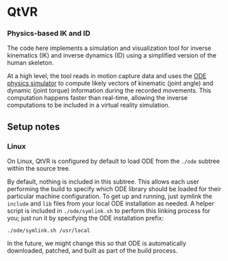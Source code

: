 # QtVR

### Physics-based IK and ID

The code here implements a simulation and visualization tool for inverse
kinematics (IK) and inverse dynamics (ID) using a simplified version of the
human skeleton.

At a high level, the tool reads in motion capture data and uses the
[ODE physics simulator](opende.sf.net) to compute likely vectors of kinematic
(joint angle) and dynamic (joint torque) information during the recorded
movements. This computation happens faster than real-time, allowing the inverse
computations to be included in a virtual reality simulation.

## Setup notes

### Linux

On Linux, QtVR is configured by default to load ODE from the `./ode` subtree
within the source tree.

By default, nothing is included in this subtree. This allows each user
performing the build to specify which ODE library should be loaded for their
particular machine configuration. To get up and running, just symlink the
`include` and `lib` files from your local ODE installation as needed. A helper
script is included in `./ode/symlink.sh` to perform this linking process for
you; just run it by specifying the ODE installation prefix:

    ./ode/symlink.sh /usr/local

In the future, we might change this so that ODE is automatically downloaded,
patched, and built as part of the build process.
